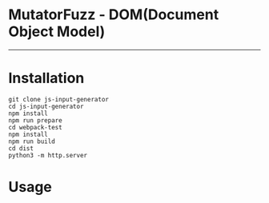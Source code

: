 # MutatorFuzz - DOM(Document Object Model)
---
# Installation

```
git clone js-input-generator
cd js-input-generator
npm install
npm run prepare
cd webpack-test
npm install
npm run build
cd dist
python3 -m http.server
```

# Usage
